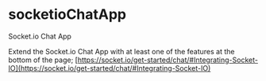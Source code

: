 # socketioChatApp
Socket.io Chat App

Extend the Socket.io Chat App with at least one of the features at the bottom of the page;
[https://socket.io/get-started/chat/#Integrating-Socket-IO](https://socket.io/get-started/chat/#Integrating-Socket-IO)
